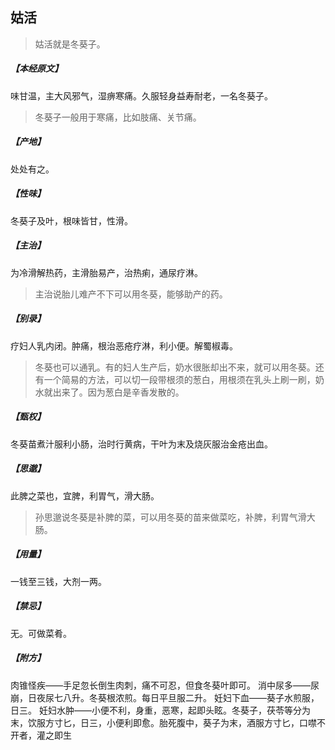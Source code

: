 ## 姑活

> 姑活就是冬葵子。

##### 【本经原文】
味甘温，主大风邪气，湿痹寒痛。久服轻身益寿耐老，一名冬葵子。

> 冬葵子一般用于寒痛，比如肢痛、关节痛。

##### 【产地】
处处有之。
##### 【性味】
冬葵子及叶，根味皆甘，性滑。
##### 【主治】
为冷滑解热药，主滑胎易产，治热痢，通尿疗淋。

> 主治说胎儿难产不下可以用冬葵，能够助产的药。

##### 【别录】
疗妇人乳内闭。肿痛，根治恶疮疗淋，利小便。解蜀椒毒。

> 冬葵也可以通乳。有的妇人生产后，奶水很胀却出不来，就可以用冬葵。还有一个简易的方法，可以切一段带根须的葱白，用根须在乳头上刷一刷，奶水就出来了。因为葱白是辛香发散的。

##### 【甄权】
冬葵苗煮汁服利小肠，治时行黄病，干叶为末及烧灰服治金疮出血。
##### 【思邈】
此脾之菜也，宜脾，利胃气，滑大肠。

> 孙思邈说冬葵是补脾的菜，可以用冬葵的苗来做菜吃，补脾，利胃气滑大肠。

##### 【用量】
一钱至三钱，大剂一两。
##### 【禁忌】
无。可做菜肴。
##### 【附方】
肉锥怪疾——手足忽长倒生肉刺，痛不可忍，但食冬葵叶即可。
消中尿多——尿崩，日夜尿七八升。冬葵根浓煎。每日平旦服二升。
妊妇下血——葵子水煎服，日三。
妊妇水肿——小便不利，身重，恶寒，起即头眩。冬葵子，茯苓等分为末，饮服方寸匕，日三，小便利即愈。胎死腹中，葵子为末，酒服方寸匕，口噤不开者，灌之即生